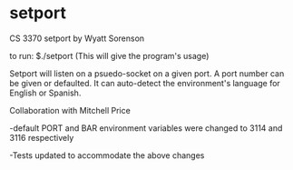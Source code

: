 # setport
CS 3370 setport by Wyatt Sorenson

to run:
$./setport
(This will give the program's usage)

Setport will listen on a psuedo-socket on a given port. A port number can be
given or defaulted.  It can auto-detect the environment's language for English
or Spanish.

Collaboration with Mitchell Price

-default PORT and BAR environment variables were changed to 3114 and 3116 respectively

-Tests updated to accommodate the above changes